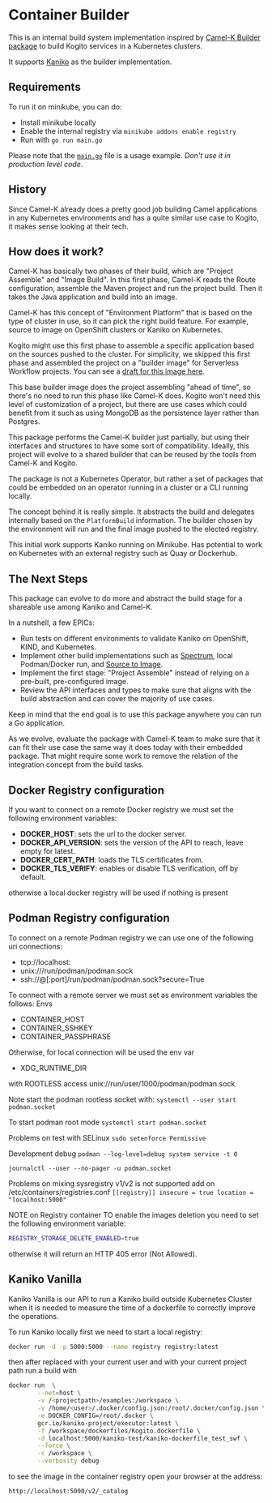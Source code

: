 # Container Builder

This is an internal build system implementation inspired by [Camel-K Builder package](https://github.com/apache/camel-k/tree/main/pkg/builder) to build Kogito services in a Kubernetes clusters.

It supports [Kaniko](https://github.com/GoogleContainerTools/kaniko/blob/main/docs/tutorial.md) as the builder implementation.

## Requirements

To run it on minikube, you can do:

- Install minikube locally
- Enable the internal registry via `minikube addons enable registry`
- Run with `go run main.go`

Please note that the [`main.go`](main.go) file is a usage example. *Don't use it in production level code*.

## History

Since Camel-K already does a pretty good job building Camel applications in any Kubernetes environments and has a quite similar use case to Kogito, it makes sense looking at their tech.

## How does it work?

Camel-K has basically two phases of their build, which are "Project Assemble" and "Image Build".
In this first phase, Camel-K reads the Route configuration, assemble the Maven project and run the project build.
Then it takes the Java application and build into an image.

Camel-K has this concept of "Environment Platform" that is based on the type of cluster in use, so it can pick the right build feature.
For example, source to image on OpenShift clusters or Kaniko on Kubernetes.

Kogito might use this first phase to assemble a specific application based on the sources pushed to the cluster.
For simplicity, we skipped this first phase and assembled the project on a "builder image" for Serverless Workflow projects.
You can see a [draft for this image here](https://github.com/kiegroup/kogito-images/pull/1322).

This base builder image does the project assembling "ahead of time", so there's no need to run this phase like Camel-K does.
Kogito won't need this level of customization of a project, but there are use cases which could benefit from it such as using MongoDB as the persistence layer rather than Postgres.

This package performs the Camel-K builder just partially, but using their interfaces and structures to have some sort of compatibility.
Ideally, this project will evolve to a shared builder that can be reused by the tools from Camel-K and Kogito.

The package is not a Kubernetes Operator, but rather a set of packages that could be embedded on an operator running in a cluster or a CLI running locally.

The concept behind it is really simple. It abstracts the build and delegates internally based on the `PlatformBuild` information.
The builder chosen by the environment will run and the final image pushed to the elected registry.

This initial work supports Kaniko running on Minikube. Has potential to work on Kubernetes with an external registry such as Quay or Dockerhub.

## The Next Steps

This package can evolve to do more and abstract the build stage for a shareable use among Kaniko and Camel-K.

In a nutshell, a few EPICs:

- Run tests on different environments to validate Kaniko on OpenShift, KIND, and Kubernetes.
- Implement other build implementations such as [Spectrum](https://github.com/container-tools/spectrum), local Podman/Docker run, and [Source to Image](https://github.com/openshift/source-to-image).
- Implement the first stage: "Project Assemble" instead of relying on a pre-built, pre-configured image.
- Review the API interfaces and types to make sure that aligns with the build abstraction and can cover the majority of use cases.

Keep in mind that the end goal is to use this package anywhere you can run a Go application.

As we evolve, evaluate the package with Camel-K team to make sure that it can fit their use case the same way it does today with their embedded package.
That might require some work to remove the relation of the integration concept from the build tasks.

## Docker Registry configuration

If you want to connect on a remote Docker registry we must set the following environment variables:

- **DOCKER_HOST**: sets the url to the docker server.
- **DOCKER_API_VERSION**: sets the version of the API to reach, leave empty for latest.
- **DOCKER_CERT_PATH**: loads the TLS certificates from.
- **DOCKER_TLS_VERIFY**: enables or disable TLS verification, off by default.

otherwise a local docker registry will be used if nothing is present

## Podman Registry configuration

To connect on a remote Podman registry we can use one of the following uri connections:

- tcp://localhost:<port>
- unix:///run/podman/podman.sock
- ssh://<user>@<host>[:port]/run/podman/podman.sock?secure=True

To connect with a remote server we must set as environment variables the follows:
Envs
- CONTAINER_HOST
- CONTAINER_SSHKEY
- CONTAINER_PASSPHRASE

Otherwise, for local connection will be used the env var
- XDG_RUNTIME_DIR

with ROOTLESS access
unix://run/user/1000/podman/podman.sock 

Note start the podman rootless socket with:
`systemctl --user start podman.socket`

To start podman root mode
`systemctl start podman.socket`

Problems on test with SELinux
`sudo setenforce Permissive`

Development debug
`podman --log-level=debug system service -t 0`

`journalctl --user --no-pager -u podman.socket`

Problems on mixing sysregistry v1/v2 is not supported
add on /etc/containers/registries.conf
`[[registry]]
insecure = true
location = "localhost:5000"`


NOTE on Registry container
TO enable the images deletion you need to set the following environment variable:
```bash
REGISTRY_STORAGE_DELETE_ENABLED=true
```
otherwise it will return an HTTP 405 error (Not Allowed).

## Kaniko Vanilla
Kaniko Vanilla is our API to run a Kaniko build outside Kubernetes Cluster
when it is needed to measure the time of a dockerfile to correctly improve the operations.

To run Kaniko locally first we need to start a local registry:

```sh 
docker run -d -p 5000:5000 --name registry registry:latest
```

then after replaced <user> with your current user and <projectpath> with your current project path
run a build with
```sh 
docker run  \
        --net=host \
        -v /<projectpath>/examples:/workspace \
        -v /home/<user>/.docker/config.json:/root/.docker/config.json \
        -e DOCKER_CONFIG=/root/.docker \
        gcr.io/kaniko-project/executor:latest \
        -f /workspace/dockerfiles/Kogito.dockerfile \
        -d localhost:5000/kaniko-test/kaniko-dockerfile_test_swf \
        --force \
        -c /workspace \
        --verbosity debug 
```

to see the image in the container registry open your browser at the address:
```sh 
http://localhost:5000/v2/_catalog
```